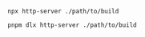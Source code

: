 ```shell renderer="common" language="js" packageManager="npm"
npx http-server ./path/to/build
```

```shell renderer="common" language="js" packageManager="pnpm"
pnpm dlx http-server ./path/to/build
```
